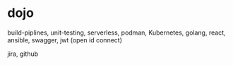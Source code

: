 # dojo
build-piplines, unit-testing, serverless, podman, Kubernetes, golang, react, ansible, swagger, jwt (open id connect)

jira, github
